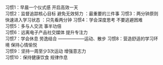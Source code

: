 习惯1：早晨一个仪式感 开启高效一天  
习惯2：监督追踪核心目标 避免无效努力  ：最重要的三件事
习惯3：两分钟原则 快速进入学习状态  ：只先看两分钟
习惯4：学会深度思考 不要逃避困难  
习惯5：多与人交流 事半功倍  
习惯6：远离电子产品社交媒体 提升专注力  
习惯7：学会休息 劳逸结合            ——————运动、散步
习惯8：营造舒适的学习环境 保持心情愉悦  
习惯9：坚持一周至少3次运动 增强意志力  
习惯10：保持健康饮食 规律作息

